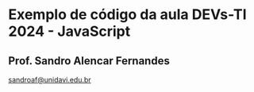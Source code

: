 # Exemplo de código da aula DEVs-TI 2024 - JavaScript #
## Prof. Sandro Alencar Fernandes ##
sandroaf@unidavi.edu.br
